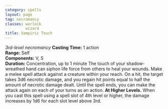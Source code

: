 ```yaml
---
category: spells
layout: page
tag: necromancy
classes: warlock
         wizard
title: Vampiric Touch 
---
```

_3rd-level necromancy_ 
**Casting Time:** 1 action    
**Range:** Self    
**Components:** V, S    
**Duration:** Concentration, up to 1 minute 
The touch of your shadow-wreathed hand can siphon life force from others to heal your wounds. Make a melee spell attack against a creature within your reach. On a hit, the target takes 3d6 necrotic damage, and you regain hit points equal to half the amount of necrotic damage dealt. Until the spell ends, you can make the attack again on each of your turns as an action. 
**At Higher Levels.** When you cast this spell using a spell slot of 4th level or higher, the damage increases by 1d6 for each slot level above 3rd.
